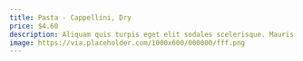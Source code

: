 ```yaml
---
title: Pasta - Cappellini, Dry
price: $4.60
description: Aliquam quis turpis eget elit sodales scelerisque. Mauris sit amet eros. Suspendisse accumsan tortor quis turpis.
image: https://via.placeholder.com/1000x600/000000/fff.png
---
```


